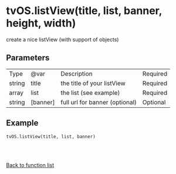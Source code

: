 # tvOS.listView(title, list, banner, height, width)

create a nice listView (with support of objects)

## Parameters

<table><tr><td>Type</td><td>@var</td><td>Description</td><td>Required</td></tr><tr><td>string</td><td>title</td><td>the title of your listView</td><td>Required</td></tr><tr><td>array</td><td>list</td><td>the list (see example)</td><td>Required</td></tr><tr><td>string</td><td>[banner]</td><td>full url for banner (optional)</td><td>Optional</td></tr></table>

## Example

    tvOS.listView(title, list, banner)


<br><br>

[Back to function list](https://github.com/wdg/tvOS.js/wiki/tvOS.js-Function-list)